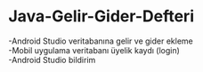 # Java-Gelir-Gider-Defteri
-Android Studio veritabanına gelir ve gider ekleme <br>
-Mobil uygulama veritabanı üyelik kaydı (login) <br>
-Android Studio bildirim
